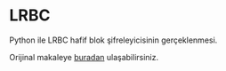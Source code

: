 # LRBC

Python ile LRBC hafif blok şifreleyicisinin gerçeklenmesi.

Orijinal makaleye [buradan](https://link.springer.com/article/10.1007/s12652-020-01694-9) ulaşabilirsiniz.
